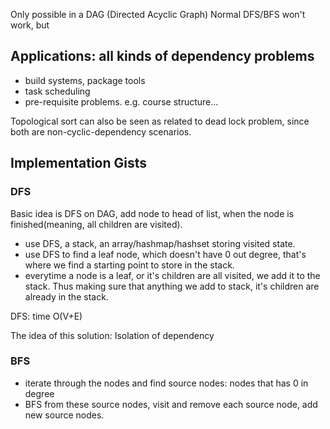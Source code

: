 Only possible in a DAG (Directed Acyclic Graph)
Normal DFS/BFS won't work, but 


## Applications: all kinds of dependency problems
* build systems, package tools
* task scheduling
* pre-requisite problems. e.g. course structure...

Topological sort can also be seen as related to dead lock problem, since both are non-cyclic-dependency scenarios. 


## Implementation Gists
### DFS
Basic idea is DFS on DAG, add node to head of list, when the node is finished(meaning, all children are visited). 

* use DFS, a stack, an array/hashmap/hashset storing visited state. 
* use DFS to find a leaf node, which doesn't have 0 out degree, that's where we find a starting point to store in the stack. 
* everytime a node is a leaf, or it's children are all visited, we add it to the stack. Thus making sure that anything we add to stack, it's children are already in the stack.

DFS: time O(V+E)

The idea of this solution: Isolation of dependency

### BFS

* iterate through the nodes and find source nodes: nodes that has 0 in degree
* BFS from these source nodes, visit and remove each source node, add new source nodes.